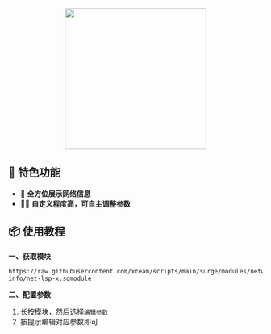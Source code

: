 <div align="center">
    
<img src="https://raw.githubusercontent.com/cc63/Surge/main/Module/Panel/Net-X/Net-X.PNG" width="280">

</div>

## 🌟 特色功能

- 🛜 **全方位展示网络信息**
- 🧑‍🎨 **自定义程度高，可自主调整参数**

## 📦 使用教程

**一、获取模块**

```
https://raw.githubusercontent.com/xream/scripts/main/surge/modules/network-info/net-lsp-x.sgmodule
```
**二、配置参数**

1. 长按模块，然后选择`编辑参数`
2. 按提示编辑对应参数即可
